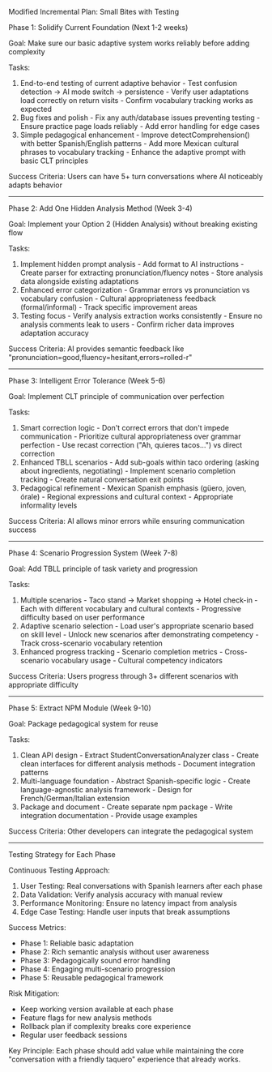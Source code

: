 Modified Incremental Plan: Small Bites with Testing

  Phase 1: Solidify Current Foundation (Next 1-2 weeks)

  Goal: Make sure our basic adaptive system works reliably before adding complexity

  Tasks:
  1. End-to-end testing of current adaptive behavior
    - Test confusion detection → AI mode switch → persistence
    - Verify user adaptations load correctly on return visits
    - Confirm vocabulary tracking works as expected
  2. Bug fixes and polish
    - Fix any auth/database issues preventing testing
    - Ensure practice page loads reliably
    - Add error handling for edge cases
  3. Simple pedagogical enhancement
    - Improve detectComprehension() with better Spanish/English patterns
    - Add more Mexican cultural phrases to vocabulary tracking
    - Enhance the adaptive prompt with basic CLT principles

  Success Criteria: Users can have 5+ turn conversations where AI noticeably adapts behavior

  ---
  Phase 2: Add One Hidden Analysis Method (Week 3-4)

  Goal: Implement your Option 2 (Hidden Analysis) without breaking existing flow

  Tasks:
  1. Implement hidden prompt analysis
    - Add <!--ANALYSIS:...--> format to AI instructions
    - Create parser for extracting pronunciation/fluency notes
    - Store analysis data alongside existing adaptations
  2. Enhanced error categorization
    - Grammar errors vs pronunciation vs vocabulary confusion
    - Cultural appropriateness feedback (formal/informal)
    - Track specific improvement areas
  3. Testing focus
    - Verify analysis extraction works consistently
    - Ensure no analysis comments leak to users
    - Confirm richer data improves adaptation accuracy

  Success Criteria: AI provides semantic feedback like "pronunciation=good,fluency=hesitant,errors=rolled-r"

  ---
  Phase 3: Intelligent Error Tolerance (Week 5-6)

  Goal: Implement CLT principle of communication over perfection

  Tasks:
  1. Smart correction logic
    - Don't correct errors that don't impede communication
    - Prioritize cultural appropriateness over grammar perfection
    - Use recast correction ("Ah, quieres tacos...") vs direct correction
  2. Enhanced TBLL scenarios
    - Add sub-goals within taco ordering (asking about ingredients, negotiating)
    - Implement scenario completion tracking
    - Create natural conversation exit points
  3. Pedagogical refinement
    - Mexican Spanish emphasis (güero, joven, órale)
    - Regional expressions and cultural context
    - Appropriate informality levels

  Success Criteria: AI allows minor errors while ensuring communication success

  ---
  Phase 4: Scenario Progression System (Week 7-8)

  Goal: Add TBLL principle of task variety and progression

  Tasks:
  1. Multiple scenarios
    - Taco stand → Market shopping → Hotel check-in
    - Each with different vocabulary and cultural contexts
    - Progressive difficulty based on user performance
  2. Adaptive scenario selection
    - Load user's appropriate scenario based on skill level
    - Unlock new scenarios after demonstrating competency
    - Track cross-scenario vocabulary retention
  3. Enhanced progress tracking
    - Scenario completion metrics
    - Cross-scenario vocabulary usage
    - Cultural competency indicators

  Success Criteria: Users progress through 3+ different scenarios with appropriate difficulty

  ---
  Phase 5: Extract NPM Module (Week 9-10)

  Goal: Package pedagogical system for reuse

  Tasks:
  1. Clean API design
    - Extract StudentConversationAnalyzer class
    - Create clean interfaces for different analysis methods
    - Document integration patterns
  2. Multi-language foundation
    - Abstract Spanish-specific logic
    - Create language-agnostic analysis framework
    - Design for French/German/Italian extension
  3. Package and document
    - Create separate npm package
    - Write integration documentation
    - Provide usage examples

  Success Criteria: Other developers can integrate the pedagogical system

  ---
  Testing Strategy for Each Phase

  Continuous Testing Approach:

  1. User Testing: Real conversations with Spanish learners after each phase
  2. Data Validation: Verify analysis accuracy with manual review
  3. Performance Monitoring: Ensure no latency impact from analysis
  4. Edge Case Testing: Handle user inputs that break assumptions

  Success Metrics:

  - Phase 1: Reliable basic adaptation
  - Phase 2: Rich semantic analysis without user awareness
  - Phase 3: Pedagogically sound error handling
  - Phase 4: Engaging multi-scenario progression
  - Phase 5: Reusable pedagogical framework

  Risk Mitigation:

  - Keep working version available at each phase
  - Feature flags for new analysis methods
  - Rollback plan if complexity breaks core experience
  - Regular user feedback sessions

  Key Principle: Each phase should add value while maintaining the core "conversation with a friendly taquero" experience that already works.